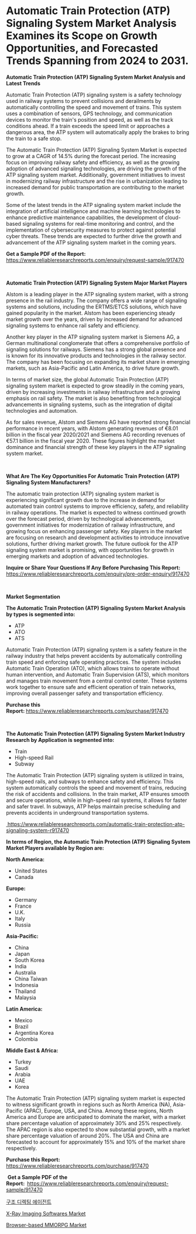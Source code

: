 <p><h1>Automatic Train Protection (ATP) Signaling System Market Analysis Examines its Scope on Growth Opportunities, and Forecasted Trends Spanning from 2024 to 2031.</h1></p><p><strong>Automatic Train Protection (ATP) Signaling System Market Analysis and Latest Trends</strong></p>
<p><p>Automatic Train Protection (ATP) signaling system is a safety technology used in railway systems to prevent collisions and derailments by automatically controlling the speed and movement of trains. This system uses a combination of sensors, GPS technology, and communication devices to monitor the train's position and speed, as well as the track conditions ahead. If a train exceeds the speed limit or approaches a dangerous area, the ATP system will automatically apply the brakes to bring the train to a safe stop.</p><p>The Automatic Train Protection (ATP) Signaling System Market is expected to grow at a CAGR of 14.5% during the forecast period. The increasing focus on improving railway safety and efficiency, as well as the growing adoption of advanced signaling technologies, are driving the growth of the ATP signaling system market. Additionally, government initiatives to invest in modernizing railway infrastructure and the rise in urbanization leading to increased demand for public transportation are contributing to the market growth.</p><p>Some of the latest trends in the ATP signaling system market include the integration of artificial intelligence and machine learning technologies to enhance predictive maintenance capabilities, the development of cloud-based signaling systems for real-time monitoring and control, and the implementation of cybersecurity measures to protect against potential cyber threats. These trends are expected to further drive the growth and advancement of the ATP signaling system market in the coming years.</p></p>
<p><strong>Get a Sample PDF of the Report:&nbsp;</strong> <a href="https://www.reliableresearchreports.com/enquiry/request-sample/917470">https://www.reliableresearchreports.com/enquiry/request-sample/917470</a></p>
<p>&nbsp;</p>
<p><strong>Automatic Train Protection (ATP) Signaling System Major Market Players</strong></p>
<p><p>Alstom is a leading player in the ATP signaling system market, with a strong presence in the rail industry. The company offers a wide range of signaling systems and solutions, including the ERTMS/ETCS solutions, which have gained popularity in the market. Alstom has been experiencing steady market growth over the years, driven by increased demand for advanced signaling systems to enhance rail safety and efficiency.</p><p>Another key player in the ATP signaling system market is Siemens AG, a German multinational conglomerate that offers a comprehensive portfolio of signaling solutions for railways. Siemens has a strong global presence and is known for its innovative products and technologies in the railway sector. The company has been focusing on expanding its market share in emerging markets, such as Asia-Pacific and Latin America, to drive future growth.</p><p>In terms of market size, the global Automatic Train Protection (ATP) signaling system market is expected to grow steadily in the coming years, driven by increasing investments in railway infrastructure and a growing emphasis on rail safety. The market is also benefiting from technological advancements in signaling systems, such as the integration of digital technologies and automation.</p><p>As for sales revenue, Alstom and Siemens AG have reported strong financial performance in recent years, with Alstom generating revenues of €8.01 billion in the fiscal year 2020/2021 and Siemens AG recording revenues of €57.1 billion in the fiscal year 2020. These figures highlight the market dominance and financial strength of these key players in the ATP signaling system market.</p></p>
<p>&nbsp;</p>
<p><strong>What Are The Key Opportunities For Automatic Train Protection (ATP) Signaling System Manufacturers?</strong></p>
<p><p>The automatic train protection (ATP) signaling system market is experiencing significant growth due to the increase in demand for automated train control systems to improve efficiency, safety, and reliability in railway operations. The market is expected to witness continued growth over the forecast period, driven by technological advancements, government initiatives for modernization of railway infrastructure, and growing focus on enhancing passenger safety. Key players in the market are focusing on research and development activities to introduce innovative solutions, further driving market growth. The future outlook for the ATP signaling system market is promising, with opportunities for growth in emerging markets and adoption of advanced technologies.</p></p>
<p><strong>Inquire or Share Your Questions If Any Before Purchasing This Report:</strong> <a href="https://www.reliableresearchreports.com/enquiry/pre-order-enquiry/917470">https://www.reliableresearchreports.com/enquiry/pre-order-enquiry/917470</a></p>
<p>&nbsp;</p>
<p><strong>Market Segmentation</strong></p>
<p><strong>The Automatic Train Protection (ATP) Signaling System Market Analysis by types is segmented into:</strong></p>
<p><ul><li>ATP</li><li>ATO</li><li>ATS</li></ul></p>
<p><p>Automatic Train Protection (ATP) signaling system is a safety feature in the railway industry that helps prevent accidents by automatically controlling train speed and enforcing safe operating practices. The system includes Automatic Train Operation (ATO), which allows trains to operate without human intervention, and Automatic Train Supervision (ATS), which monitors and manages train movement from a central control center. These systems work together to ensure safe and efficient operation of train networks, improving overall passenger safety and transportation efficiency.</p></p>
<p><strong>Purchase this Report:&nbsp;</strong><a href="https://www.reliableresearchreports.com/purchase/917470">https://www.reliableresearchreports.com/purchase/917470</a></p>
<p>&nbsp;</p>
<p><strong>The Automatic Train Protection (ATP) Signaling System Market Industry Research by Application is segmented into:</strong></p>
<p><ul><li>Train</li><li>High-speed Rail</li><li>Subway</li></ul></p>
<p><p>The Automatic Train Protection (ATP) signaling system is utilized in trains, high-speed rails, and subways to enhance safety and efficiency. This system automatically controls the speed and movement of trains, reducing the risk of accidents and collisions. In the train market, ATP ensures smooth and secure operations, while in high-speed rail systems, it allows for faster and safer travel. In subways, ATP helps maintain precise scheduling and prevents accidents in underground transportation systems.</p></p>
<p><a href="https://www.reliableresearchreports.com/automatic-train-protection-atp-signaling-system-r917470">&nbsp;https://www.reliableresearchreports.com/automatic-train-protection-atp-signaling-system-r917470</a></p>
<p><strong>In terms of Region, the Automatic Train Protection (ATP) Signaling System Market Players available by Region are:</strong></p>
<p>
    <p> <strong> North America: </strong>
        <ul>
            <li>United States</li>
            <li>Canada</li>
        </ul>
        </p> 
    <p> <strong> Europe: </strong>
        <ul>
            <li>Germany</li>
            <li>France</li>
            <li>U.K.</li>
            <li>Italy</li>
            <li>Russia</li>
        </ul>
        </p> 
    <p> <strong> Asia-Pacific: </strong>
        <ul>
            <li>China</li>
            <li>Japan</li>
            <li>South Korea</li>
            <li>India</li>
            <li>Australia</li>
            <li>China Taiwan</li>
            <li>Indonesia</li>
            <li>Thailand</li>
            <li>Malaysia</li>
        </ul>
        </p> 
    <p> <strong> Latin America: </strong>
        <ul>
            <li>Mexico</li>
            <li>Brazil</li>
            <li>Argentina Korea</li>
            <li>Colombia</li>
        </ul>
        </p> 
    <p> <strong> Middle East & Africa: </strong>
        <ul>
            <li>Turkey</li>
            <li>Saudi</li>
            <li>Arabia</li>
            <li>UAE</li>
            <li>Korea</li>
        </ul>
    </p>
    </p>
<p><p>The Automatic Train Protection (ATP) signaling system market is expected to witness significant growth in regions such as North America (NA), Asia-Pacific (APAC), Europe, USA, and China. Among these regions, North America and Europe are anticipated to dominate the market, with a market share percentage valuation of approximately 30% and 25% respectively. The APAC region is also expected to show substantial growth, with a market share percentage valuation of around 20%. The USA and China are forecasted to account for approximately 15% and 10% of the market share respectively.</p></p>
<p><strong>Purchase this Report: </strong><a href="https://www.reliableresearchreports.com/purchase/917470">https://www.reliableresearchreports.com/purchase/917470</a></p>
<p>&nbsp;<strong>Get a Sample PDF of the Report:&nbsp;&nbsp;</strong><a href="https://www.reliableresearchreports.com/enquiry/request-sample/917470">https://www.reliableresearchreports.com/enquiry/request-sample/917470</a></p>
<p><strong></strong></p>
<p><p><a href="https://medium.com/@hulk678678/%EA%B5%AC%EC%A1%B0-%EC%A7%80%ED%96%A5%EC%A0%9C-%EC%8B%9C%EC%9E%A5-%EA%B2%BD%EC%9F%81-%EB%B6%84%EC%84%9D-%EC%8B%9C%EC%9E%A5-%EB%8F%99%ED%96%A5-%EB%B0%8F-2031%EB%85%84%EA%B9%8C%EC%A7%80%EC%9D%98-%EC%98%88%EC%B8%A1-05e8d79c4539">구조 디렉팅 에이전트</a></p><p><a href="https://www.linkedin.com/pulse/x-ray-imaging-softwares-market-analysis-sze-forecasted-period-qeakc">X-Ray Imaging Softwares Market</a></p><p><a href="https://www.linkedin.com/pulse/browser-based-mmorpg-market-exploring-share-trends-future-growth-yhgdc">Browser-based MMORPG Market</a></p></p>